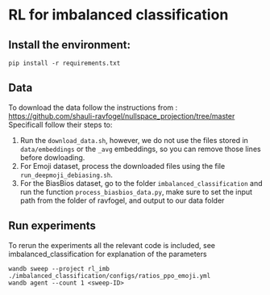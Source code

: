 # RL for imbalanced classification


## Install the environment:
`pip install -r requirements.txt`


## Data
To download the data follow the instructions from : https://github.com/shauli-ravfogel/nullspace_projection/tree/master
Specificall follow their steps to:
1. Run the `download_data.sh`, however, we do not use the files stored in `data/embeddings` or the `_avg` embeddings, so you can remove those lines before dowloading.
2. For Emoji dataset, process the downloaded files using the file `run_deepmoji_debiasing.sh`.
3. For the BiasBios dataset, go to the folder `imbalanced_classification` and run the function `process_biasbios_data.py`, make sure to set the input path from the folder of ravfogel, and output to our data folder

## Run experiments
To rerun the experiments all the relevant code is included, see imbalanced_classification for explanation of the parameters

```
wandb sweep --project rl_imb ./imbalanced_classification/configs/ratios_ppo_emoji.yml
wandb agent --count 1 <sweep-ID>
```
